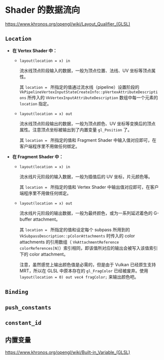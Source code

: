 # Shader 的数据流向

https://www.khronos.org/opengl/wiki/Layout_Qualifier_(GLSL)

## `Location`

* **在 Vertex Shader 中：**

  * `layout(location = x) in`

    流水线顶点阶段输入的数据，一般为顶点位置、法线、UV 坐标等顶点属性。

    其 `location = `  所指定的值通过流水线（pipeline）设置阶段的 `VkPipelineVertexInputStateCreateInfo::pVertexAttributeDescriptions` 所传入的 `VkVertexInputAttributeDescription` 数组中每一个元素的 `location` 指定。

  * `layout(location = x) out`

    流水线顶点阶段输出的数据，一般为顶点颜色、UV 坐标等变换后的顶点属性。注意顶点坐标被输出到了内置变量 `gl_Position` 了。

    其 `location = `  所指定的值和 Fragment Shader 中输入值对应即可，在客户端程序里不用做任何绑定。

* **在 Fragment Shader 中：**

  * `layout(location = x) in`

    流水线片元阶段的输入数据，一般为插值后的 UV 坐标，片元颜色等。

    其 `location = `  所指定的值和 Vertex Shader 中输出值对应即可，在客户端程序里不用做任何绑定。

  * `layout(location = x) out`

    流水线片元阶段的输出数据，一般为最终颜色，或为一系列延迟着色的 G-buffer attachment。

    其 `location = `  所指定的值和设定每个 subpass 所用到的 `VkSubpassDescription::pColorAttachments` 时传入的 color attachments 的引用数组（ `VkAttachmentReference colorReferences[N]`）索引相同，即该值所对应的输出会被写入该值索引下的 color attachment。

    注意，虽然感觉上输出颜色值是必需的，但是由于 Vulkan 已经原生支持 MRT，所以在 GLSL 中原本存在的 `gl_FragColor` 已经被废弃。使用 `layout(location = 0) out vec4 fragColor;` 来输出颜色吧。

  

## `Binding`



## `push_constants`



## `constant_id`



## 内置变量

https://www.khronos.org/opengl/wiki/Built-in_Variable_(GLSL)